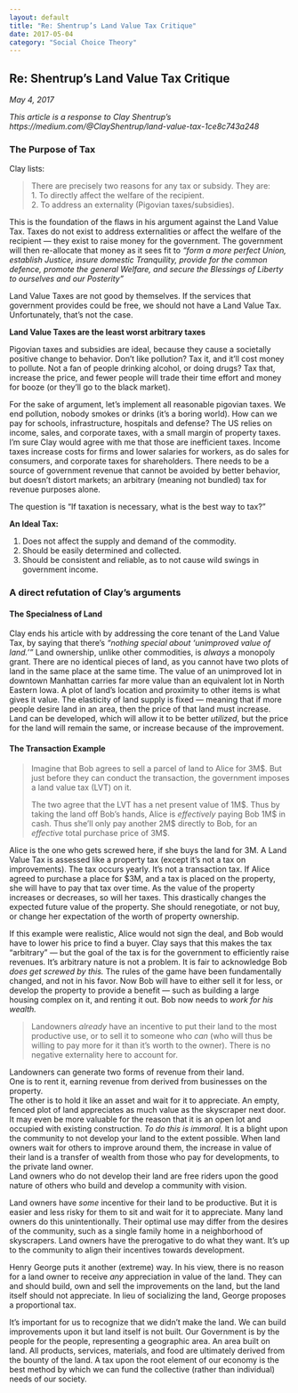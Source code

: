 ```yaml
---
layout: default
title: "Re: Shentrup’s Land Value Tax Critique"
date: 2017-05-04
category: "Social Choice Theory"
---
```

<section id="article">
    <h2>Re: Shentrup’s Land Value Tax Critique</h2>
    <p><em>May 4, 2017</em></p>
    <p><em>This article is a response to Clay Shentrup’s https://medium.com/@ClayShentrup/land-value-tax-1ce8c743a248</em></p>
    <h3>The Purpose of Tax</h3>
    <p>Clay lists:</p>
    <blockquote>
    <p>There are precisely two reasons for any tax or subsidy. They are:<br>
    1. To directly affect the welfare of the recipient.<br>
    2. To address an externality (Pigovian taxes/subsidies).</p>
    </blockquote>
    <p>This is the foundation of the flaws in his argument against the Land Value Tax. Taxes do not exist to address externalities or affect the welfare of the recipient — they exist to raise money for the government. The government will then re-allocate that money as it sees fit to <em>“form a more perfect Union, establish Justice, insure domestic Tranquility, provide for the common defence, promote the general Welfare, and secure the Blessings of Liberty to ourselves and our Posterity”</em></p>
    <p>Land Value Taxes are not good by themselves. If the services that government provides could be free, we should not have a Land Value Tax. Unfortunately, that’s not the case.</p>
    <p><strong>Land Value Taxes are the least worst arbitrary taxes</strong></p>
    <p>Pigovian taxes and subsidies are ideal, because they cause a societally positive change to behavior. Don’t like pollution? Tax it, and it’ll cost money to pollute. Not a fan of people drinking alcohol, or doing drugs? Tax that, increase the price, and fewer people will trade their time effort and money for booze (or they’ll go to the black market).</p>
    <p>For the sake of argument, let’s implement all reasonable pigovian taxes. We end pollution, nobody smokes or drinks (it’s a boring world). How can we pay for schools, infrastructure, hospitals and defense? The US relies on income, sales, and corporate taxes, with a small margin of property taxes. I’m sure Clay would agree with me that those are inefficient taxes. Income taxes increase costs for firms and lower salaries for workers, as do sales for consumers, and corporate taxes for shareholders. There needs to be a source of government revenue that cannot be avoided by better behavior, but doesn’t distort markets; an arbitrary (meaning not bundled) tax for revenue purposes alone.</p>
    <p>The question is “If taxation is necessary, what is the best way to tax?”</p>
    <p><strong>An Ideal Tax:</strong></p>
    <ol>
        <li>Does not affect the supply and demand of the commodity.</li>
        <li>Should be easily determined and collected.</li>
        <li>Should be consistent and reliable, as to not cause wild swings in government income.</li>
    </ol>
    <h3>A direct refutation of Clay’s arguments</h3>
    <h4>The Specialness of Land</h4>
    <p>Clay ends his article with by addressing the core tenant of the Land Value Tax, by saying that there’s <em>“nothing special about ‘unimproved value of land.’”</em> Land ownership, unlike other commodities, is <em>always</em> a monopoly grant. There are no identical pieces of land, as you cannot have two plots of land in the same place at the same time. The value of an unimproved lot in downtown Manhattan carries far more value than an equivalent lot in North Eastern Iowa. A plot of land’s location and proximity to other items is what gives it value. The elasticity of land supply is fixed — meaning that if more people desire land in an area, then the price of that land must increase. Land can be developed, which will allow it to be better <em>utilized</em>, but the price for the land will remain the same, or increase because of the improvement.</p>
    <h4>The Transaction Example</h4>
    <blockquote>
    <p>Imagine that Bob agrees to sell a parcel of land to Alice for 3M$. But just before they can conduct the transaction, the government imposes a land value tax (LVT) on it.</p>
    <p>The two agree that the LVT has a net present value of 1M$. Thus by taking the land off Bob’s hands, Alice is <em>effectively</em> paying Bob 1M$ in cash. Thus she’ll only pay another 2M$ directly to Bob, for an <em>effective</em> total purchase price of 3M$.</p>
    </blockquote>
    <p>Alice is the one who gets screwed here, if she buys the land for 3M. A Land Value Tax is assessed like a property tax (except it’s not a tax on improvements). The tax occurs yearly. It’s not a transaction tax. If Alice agreed to purchase a place for $3M, and a tax is placed on the property, she will have to pay that tax over time. As the value of the property increases or decreases, so will her taxes. This drastically changes the expected future value of the property. She should renegotiate, or not buy, or change her expectation of the worth of property ownership.</p>
    <p>If this example were realistic, Alice would not sign the deal, and Bob would have to lower his price to find a buyer. Clay says that this makes the tax “arbitrary” — but the goal of the tax is for the government to efficiently raise revenues. It’s arbitrary nature is not a problem. It is fair to acknowledge Bob <em>does get screwed by this.</em> The rules of the game have been fundamentally changed, and not in his favor. Now Bob will have to either sell it for less, or develop the property to provide a benefit — such as building a large housing complex on it, and renting it out. Bob now needs to <em>work for his wealth.</em></p>
    <blockquote>
    <p>Landowners <em>already</em> have an incentive to put their land to the most productive use, or to sell it to someone who <em>can</em> (who will thus be willing to pay more for it than it’s worth to the owner). There is no negative externality here to account for.</p>
    </blockquote>
    <p>Landowners can generate two forms of revenue from their land.<br>
    One is to rent it, earning revenue from derived from businesses on the property.<br>
    The other is to hold it like an asset and wait for it to appreciate. An empty, fenced plot of land appreciates as much value as the skyscraper next door. It may even be more valuable for the reason that it is an open lot and occupied with existing construction. <em>To do this is</em> <em>immoral.</em> It is a blight upon the community to not develop your land to the extent possible. When land owners wait for others to improve around them, the increase in value of their land is a transfer of wealth from those who pay for developments, to the private land owner.<br>
    Land owners who do not develop their land are free riders upon the good nature of others who build and develop a community with vision.</p>
    <p>Land owners have <em>some</em> incentive for their land to be productive. But it is easier and less risky for them to sit and wait for it to appreciate. Many land owners do this unintentionally. Their optimal use may differ from the desires of the community, such as a single family home in a neighborhood of skyscrapers. Land owners have the prerogative to do what they want. It’s up to the community to align their incentives towards development.</p>
    <p>Henry George puts it another (extreme) way. In his view, there is no reason for a land owner to receive <em>any</em> appreciation in value of the land. They can and should build, own and sell the improvements on the land, but the land itself should not appreciate. In lieu of socializing the land, George proposes a proportional tax.</p>
    <p>It’s important for us to recognize that we didn’t make the land. We can build improvements upon it but land itself is not built. Our Government is by the people for the people, representing a geographic area. An area built on land. All products, services, materials, and food are ultimately derived from the bounty of the land. A tax upon the root element of our economy is the best method by which we can fund the collective (rather than individual) needs of our society.</p>
</section>

